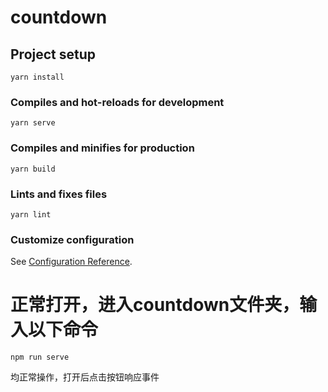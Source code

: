 # countdown

## Project setup

```
yarn install
```

### Compiles and hot-reloads for development

```
yarn serve
```

### Compiles and minifies for production

```
yarn build
```

### Lints and fixes files

```
yarn lint
```

### Customize configuration

See [Configuration Reference](https://cli.vuejs.org/config/).

# 正常打开，进入countdown文件夹，输入以下命令

```
npm run serve
```

均正常操作，打开后点击按钮响应事件
